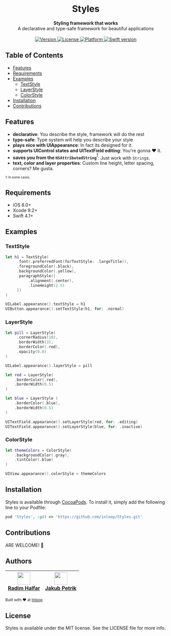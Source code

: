 <h1 align="center">Styles</h1>

<div align="center">
  <strong>Styling framework that works</strong>
</div>
<div align="center">
  A declarative and type-safe framework for beautiful applications
</div>

<br />

<div align="center">
  <!-- Version -->
  <a href="http://cocoapods.org/pods/Styles">
    <img src="https://img.shields.io/cocoapods/v/Styles.svg?style=flat"
      alt="Version" />
  </a>
  <!-- License -->
  <a href="http://cocoapods.org/pods/Styles">
    <img src="https://img.shields.io/cocoapods/l/Styles.svg?style=flat"
      alt="License" />
  </a>
  <!-- Platform -->
  <a href="http://cocoapods.org/pods/Styles">
    <img src="https://img.shields.io/cocoapods/p/Styles.svg?style=flat"
      alt="Platform" />
  </a>
  <!-- Swift version -->
  <a href="http://cocoapods.org/pods/Styles">
    <img src="https://img.shields.io/badge/swift-4-orange.svg"
      alt="Swift version" />
  </a>
</div>

## Table of Contents
- [Features](#features)
- [Requirements](#requirements)
- [Examples](#examples)
  - [TextStyle](#textstyle)
  - [LayerStyle](#layerstyle)
  - [ColorStyle](#colorstyle)
- [Installation](#installation)
- [Contributions](#contributions)

## Features
- __declarative__: You describe the style, framework will do the rest
- __type-safe__: Type system will help you describe your style
- __plays nice with UIAppearance__: In fact its designed for it.
- __supports UIControl states and UITextField editing__: You're gonna ❤︎ it.
- __saves you from the `NSAttributedString`<sup><sup>[1](#soso)</sup></sup>__: Just work with `String`s.
- __text, color and layer properties__: Custom line height, letter spacing, corners? Me gusta.

<sub><sub><a name="soso">1</a>: In some cases.</sub></sub>

## Requirements
- iOS 8.0+
- Xcode 9.2+
- Swift 4.1+

## Examples

### TextStyle
```swift
let h1 = TextStyle(
     .font(.preferredFont(forTextStyle: .largeTitle)),
     .foregroundColor(.black),
     .backgroundColor(.yellow),
     .paragraphStyle([
          .alignment(.center),
          .lineHeight(2.5)
     ])
)

UILabel.appearance().textStyle = h1
UIButton.appearance().setTextStyle(h1, for: .normal)
```

### LayerStyle
```swift
let pill = LayerStyle(
     .cornerRadius(10),
     .borderWidth(3),
     .borderColor(.red),
     .opacity(0.8)
)

UILabel.appearance().layerStyle = pill  
```
```swift
let red = LayerStyle(
    .borderColor(.red),
    .borderWidth(0.5)
)

let blue = LayerStyle (
    .borderColor(.blue),
    .borderWidth(0.5)
)

UITextField.appearance().setLayerStyle(red, for: .editing)
UITextField.appearance().setLayerStyle(blue, for: .inactive)
```

### ColorStyle

```swift
let themeColors = ColorStyle(
    .backgroundColor(.gray),
    .tintColor(.blue)
)

UIView.appearance().colorStyle = themeColors
```

## Installation

Styles is available through [CocoaPods](http://cocoapods.org). To install
it, simply add the following line to your Podfile:

```ruby
pod 'Styles', :git => 'https://github.com/inloop/Styles.git'
```

## Contributions

ARE WELCOME! 🖖

## Authors

|<div align="center"><img src="https://avatars2.githubusercontent.com/u/14109333?s=400&v=4" width="40px;"/><br />[Radim Halfar](https://github.com/radimhalfar)</div>|<div align="center"><img src="https://avatars1.githubusercontent.com/u/560958?s=400&v=4" width="40px;"><br />[Jakub Petrik](https://github.com/jakubpetrik)</div>|
| :---: | :---: |

<sub>Built with ❤︎ at [Inloop](http://www.inloop.eu)</sub>

## License

Styles is available under the MIT license. See the LICENSE file for more info.
